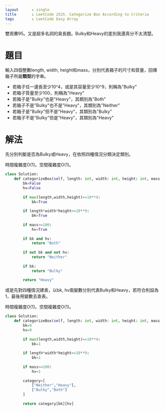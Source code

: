 ```yaml
--- 
layout      : single
title       : LeetCode 2525. Categorize Box According to Criteria
tags        : LeetCode Easy Array
---
```

雙周賽95。又是超多名詞的臭長題。Bulky和Heavy的差別我還真分不太清楚。  

# 題目
輸入四個整數length, width, height和mass，分別代表箱子的尺寸和質量，回傳箱子所屬**類型**的字串。  

- 若箱子任一邊長至少10^4，或是其容量至少10^9，則稱為"Bulky"  
- 若箱子質量至少100，則稱為"Heavy"  
- 若箱子是"Bulky"也是"Heavy"，其類別為"Both"  
- 若箱子不是"Bulky"也不是"Heavy"，其類別為"Neither"  
- 若箱子是"Bulky"但不是"Heavy"，其類別為"Bulky"  
- 若箱子不是"Bulky"但是"Heavy"，其類別為"Heavy"  

# 解法
先分別判斷是否為Bulky或Heavy，在依照四種情況分類決定類別。  

時間複雜度O(1)。空間複雜度O(1)。  

```python
class Solution:
    def categorizeBox(self, length: int, width: int, height: int, mass: int) -> str:
        bk=False
        hv=False
        
        if max(length,width,height)>=10**4:
            bk=True
            
        if length*width*height>=10**9:
            bk=True
            
        if mass>=100:
            hv=True
            
        if bk and hv:
            return "Both"
        
        if not bk and not hv:
            return "Neither"
        
        if bk:
            return "Bulky"
        
        return "Heavy"
```

或是先對四種情況建表，以bk, hv兩變數分別代表Bulky和Heavy，若符合則設為1，最後用變數去查表。  

時間複雜度O(1)。空間複雜度O(1)。  

```python
class Solution:
    def categorizeBox(self, length: int, width: int, height: int, mass: int) -> str:
        bk=0
        hv=0
        
        if max(length,width,height)>=10**4:
            bk=1
            
        if length*width*height>=10**9:
            bk=1
            
        if mass>=100:
            hv=1
            
        category=[
            ["Neither","Heavy"],
            ["Bulky","Both"]
        ]
        
        return category[bk][hv]
```